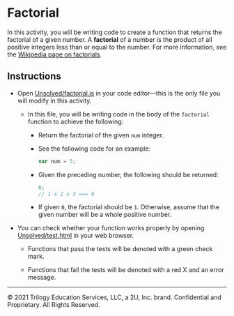 # Factorial

In this activity, you will be writing code to create a function that returns the factorial of a given number. A **factorial** of a number is the product of all positive integers less than or equal to the number. For more information, see the [Wikipedia page on factorials](https://en.wikipedia.org/wiki/Factorial).

## Instructions

- Open [Unsolved/factorial.js](Unsolved/factorial.js) in your code editor&mdash;this is the only file you will modify in this activity.

  - In this file, you will be writing code in the body of the `factorial` function to achieve the following:

    - Return the factorial of the given `num` integer.

    - See the following code for an example:

      ```js
      var num = 3;
      ```

    - Given the preceding number, the following should be returned:

      ```js
      6;
      // 1 x 2 x 3 === 6
      ```

    - If given `0`, the factorial should be `1`. Otherwise, assume that the given number will be a whole positive number.

- You can check whether your function works properly by opening [Unsolved/test.html](Unsolved/test.html) in your web browser.

  - Functions that pass the tests will be denoted with a green check mark.

  - Functions that fail the tests will be denoted with a red X and an error message.

---

© 2021 Trilogy Education Services, LLC, a 2U, Inc. brand. Confidential and Proprietary. All Rights Reserved.
